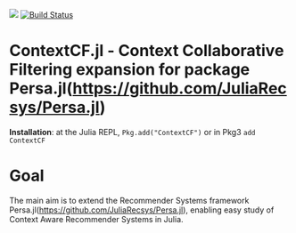 [![](https://img.shields.io/badge/docs-dev-blue.svg)](https://juliarecsys.github.io/ContextCF.jl/latest/)
[![Build Status](https://travis-ci.org/JuliaRecsys/ContextCF.jl.svg?branch=master)](https://travis-ci.org/JuliaRecsys/ContextCF.jl)
<!---[![codecov](https://codecov.io/gh/JuliaRecsys/ContextCF.jl/branch/master/graph/badge.svg)](https://codecov.io/gh/JuliaRecsys/ContextCF.jl) -->

# ContextCF.jl - Context Collaborative Filtering expansion for package Persa.jl(https://github.com/JuliaRecsys/Persa.jl)

**Installation**: at the Julia REPL, `Pkg.add("ContextCF")` or in Pkg3 `add ContextCF`

# Goal

The main aim is to extend the Recommender Systems framework Persa.jl(https://github.com/JuliaRecsys/Persa.jl), enabling easy study of Context Aware Recommender Systems in Julia.
